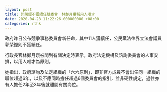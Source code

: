 ```yaml
---
layout: post
title: 郭榮鏗不獲續任競委會　林鄭月娥稱用人唯才
date: 2020-04-28 11:22:26.000000000 +08:00
categories: rthk
---
```


政府昨日公布競爭事務委員會新任命，其中11人獲續任，公民黨法律界立法會議員郭榮鏗則不獲續任。

行政長官林鄭月娥被問到有關決定時表示，政府法定機構及諮詢委員會的人事安排，以用人唯才為原則。

她指出，政府諮詢及法定組織的「六六原則」，即非官方成員不會出任同一組織的職位超過6年，以及不應同時擔任超過6個委員會的指引，並非硬性規定，過往亦有人擔任2年至3年後就離開有關崗位。
